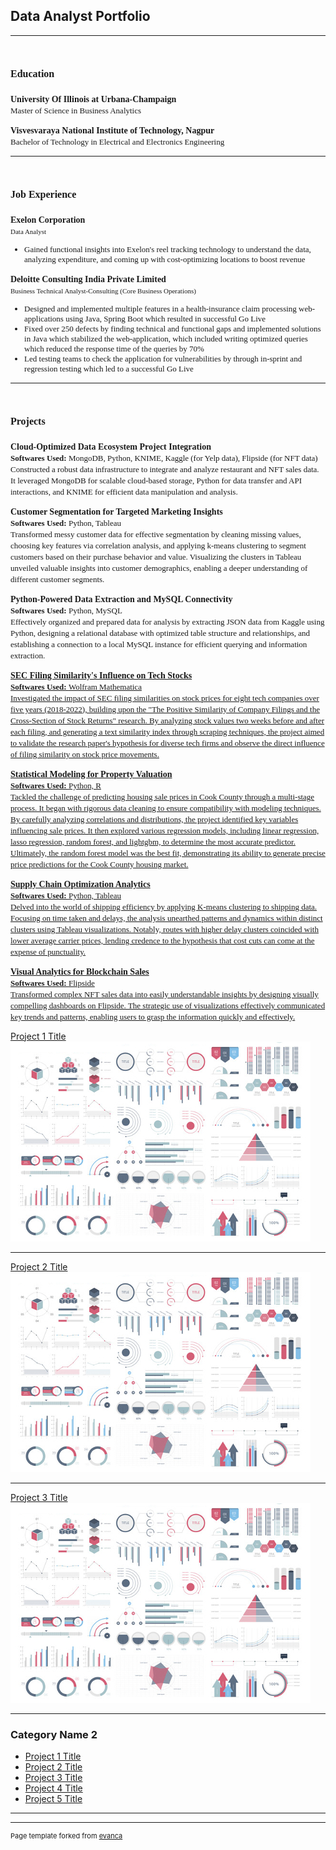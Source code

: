 ## Data Analyst Portfolio

---

<h1> <span style="font-family: Times New Roman; font-size: 16px;">Education</span></h1>

<p>
  <span style="font-family: Times New Roman; font-size: 14px;"><b>University Of Illinois at Urbana-Champaign</b></span>
  <br>
  <span style="font-family: Times New Roman; font-size: 13px;">Master of Science in Business Analytics</span>
</p>

<p>
  <span style="font-family: Times New Roman; font-size: 14px;"><b>Visvesvaraya National Institute of Technology, Nagpur</b></span>
  <br>
  <span style="font-family: Times New Roman; font-size: 13px;">Bachelor of Technology in Electrical and Electronics Engineering</span>
</p>

---

<h1> <span style="font-family: Times New Roman; font-size: 16px;">Job Experience</span></h1>

<p>
  <span style="font-family: Times New Roman; font-size: 14px;"><b>Exelon Corporation</b></span>
  <br>
  <span style="font-family: Times New Roman; font-size: 11px;">Data Analyst</span>
  <br>
  <ul style="font-family: Times New Roman; font-size: 13px;">
  <li>Gained functional insights into Exelon's reel tracking technology to understand the data, analyzing expenditure, and coming up with cost-optimizing locations to boost revenue</li>
  </ul>
</p>

<p>
  <span style="font-family: Times New Roman; font-size: 14px;"><b>Deloitte Consulting India Private Limited</b></span>
  <br>
  <span style="font-family: Times New Roman; font-size: 11px;">Business Technical Analyst-Consulting (Core Business Operations)</span>
  <br>
  <ul style="font-family: Times New Roman; font-size: 13px;">
  <li>Designed and implemented multiple features in a health-insurance claim processing web-applications using Java, Spring Boot which resulted in successful Go Live </li>
  <li>Fixed over 250 defects by finding technical and functional gaps and implemented solutions in Java which stabilized the web-application, which included writing optimized queries which reduced the response time of the queries  by 70% </li>
  <li>Led testing teams to check the application for vulnerabilities by through in-sprint and regression testing which led to a successful Go Live </li>
  </ul>
</p>

---

<h1> <span style="font-family: Times New Roman; font-size: 16px;">Projects</span></h1>

<p>
  <span style="font-family: Times New Roman; font-size: 14px;"><b>Cloud-Optimized Data Ecosystem Project Integration </b></span>
  <br>
   <span style="font-family: Times New Roman; font-size: 13px;"><b>Softwares Used: </b> MongoDB, Python, KNIME, Kaggle (for Yelp data), Flipside (for NFT data)</span>
  <br>
  <span style="font-family: Times New Roman; font-size: 13px;"> Constructed a robust data infrastructure to integrate and analyze restaurant and NFT sales data. It leveraged MongoDB for scalable cloud-based storage, Python for data transfer and API interactions, and KNIME for efficient data manipulation and analysis. </span>
</p>

<p>
  <span style="font-family: Times New Roman; font-size: 14px;"><b>Customer Segmentation for Targeted Marketing Insights</b></span>
  <br>
   <span style="font-family: Times New Roman; font-size: 13px;"><b>Softwares Used: </b> Python, Tableau</span>
  <br>
  <span style="font-family: Times New Roman; font-size: 13px;">Transformed messy customer data for effective segmentation by cleaning missing values, choosing key features via correlation analysis, and applying k-means clustering to segment customers based on their purchase behavior and value. Visualizing the clusters in Tableau unveiled valuable insights into customer demographics, enabling a deeper understanding of different customer segments.</span>
</p>

<p>
  <span style="font-family: Times New Roman; font-size: 14px;"><b>Python-Powered Data Extraction and MySQL Connectivity </b></span>
  <br>
   <span style="font-family: Times New Roman; font-size: 13px;"><b>Softwares Used: </b> Python, MySQL</span>
  <br>
  <span style="font-family: Times New Roman; font-size: 13px;">Effectively organized and prepared data for analysis by extracting JSON data from Kaggle using Python, designing a relational database with optimized table structure and relationships, and establishing a connection to a local MySQL instance for efficient querying and information extraction.</span>
</p>

<p>
  <span style="font-family: Times New Roman; font-size: 14px;"> <a href="https://github.com/NikhilReddySatti/SEC-Filing-Stock-Impact-Visualization "> <b>SEC Filing Similarity's Influence on Tech Stocks</b></a</span>
  <br>
   <span style="font-family: Times New Roman; font-size: 13px;"><b>Softwares Used: </b> Wolfram Mathematica</span>
  <br>
  <span style="font-family: Times New Roman; font-size: 13px;">Investigated the impact of SEC filing similarities on stock prices for eight tech companies over five years (2018-2022), building upon the "The Positive Similarity of Company Filings and the Cross-Section of Stock Returns" research. By analyzing stock values two weeks before and after each filing, and generating a text similarity index through scraping techniques, the project aimed to validate the research paper's hypothesis for diverse tech firms and observe the direct influence of filing similarity on stock price movements.</span>
</p>

<p>
  <span style="font-family: Times New Roman; font-size: 14px;"><b>Statistical Modeling for Property Valuation</b></span>
  <br>
   <span style="font-family: Times New Roman; font-size: 13px;"><b>Softwares Used: </b> Python, R</span>
  <br>
  <span style="font-family: Times New Roman; font-size: 13px;">Tackled the challenge of predicting housing sale prices in Cook County through a multi-stage process. It began with rigorous data cleaning to ensure compatibility with modeling techniques. By carefully analyzing correlations and distributions, the project identified key variables influencing sale prices. It then explored various regression models, including linear regression, lasso regression, random forest, and lightgbm, to determine the most accurate predictor. Ultimately, the random forest model was the best fit, demonstrating its ability to generate precise price predictions for the Cook County housing market.</span>
</p>

<p>
  <span style="font-family: Times New Roman; font-size: 14px;"><b>Supply Chain Optimization Analytics</b></span>
  <br>
   <span style="font-family: Times New Roman; font-size: 13px;"><b>Softwares Used: </b> Python, Tableau</span>
  <br>
  <span style="font-family: Times New Roman; font-size: 13px;">Delved into the world of shipping efficiency by applying K-means clustering to shipping data. Focusing on time taken and delays, the analysis unearthed patterns and dynamics within distinct clusters using Tableau visualizations. Notably, routes with higher delay clusters coincided with lower average carrier prices, lending credence to the hypothesis that cost cuts can come at the expense of punctuality.</span>
</p>

<p>
  <span style="font-family: Times New Roman; font-size: 14px;"><b>Visual Analytics for Blockchain Sales</b></span>
  <br>
   <span style="font-family: Times New Roman; font-size: 13px;"><b>Softwares Used: </b>Flipside</span>
  <br>
  <span style="font-family: Times New Roman; font-size: 13px;">Transformed complex NFT sales data into easily understandable insights by designing visually compelling dashboards on Flipside. The strategic use of visualizations effectively communicated key trends and patterns, enabling users to grasp the information quickly and effectively.</span>
</p>



[Project 1 Title](/sample_page)
<img src="dummy_thumbnail.jpg?raw=true"/>

---
[Project 2 Title](/sample_presentation.pdf)
<img src="dummy_thumbnail.jpg?raw=true"/>

---
[Project 3 Title](https://www.linkedin.com/in/nikhilreddysatti/)
<img src="dummy_thumbnail.jpg?raw=true"/>

---

### Category Name 2

- [Project 1 Title](http://example.com/)
- [Project 2 Title](http://example.com/)
- [Project 3 Title](https://www.linkedin.com/in/nikhilreddysatti/)
- [Project 4 Title](http://example.com/)
- [Project 5 Title](http://example.com/)

---


---
<p style="font-size:11px">Page template forked from <a href="https://github.com/evanca/quick-portfolio">evanca</a></p>
<!-- Remove above link if you don't want to attibute -->
